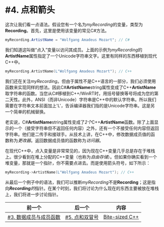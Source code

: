 # #4. 点和箭头

这次让我们看一点语法。假设您有一个名为*myRecording*的变量，类型为**Recording**。首先，这里是使用该变量的常见C#方法。

```csharp
myRecording.ArtistName = "Wolfgang Amadeus Mozart"; // C#
```
我们知道这叫做“点入”变量以访问其成员。上面的示例为*myRecording*的**ArtistName**属性指定了一个Unicode字符串文字。这里有同样的东西移植到现代C++中。

```cpp
myRecording.ArtistName(L"Wolfgang Amadeus Mozart"); // C++
```

我们还在关注*myRecording*。但由于属性不是C++语言的一部分，我们必须使用函数来实现同样的想法。因此C#**ArtistName**string属性变成了C++**ArtistName**取字符串的函数。当您从C#移植到C++/WinRT时，用括号替换等号将成为您的第二天性。此外，ANSI（而非Unicode）字符串是C++中的默认字符串。所以我们需要在字符串文本前面加上'L'，告诉编译器我们指的是Unicode字符串。这是另一个简单的机械替换。

老实说，C#**ArtistName**string属性变成了*2个*C++**ArtistName**函数。除了上面显示的一个（接受字符串但不返回任何内容）之外，还有一个不接受任何内容但返回字符串。他们是二传手和接球手。从技术上讲，在C++中，修改数据成员值的函数称为*更改器*。返回数据成员值的函数称为*访问器*。

在现代C++中，点入变量是非常常见的，因为现在C++变量几乎总是存在于堆栈上。很少看到在堆上分配的C++变量（也称为*自由存储*）。但如果你确实看到一个堆变量，那就是一个指针，你不需要点进去。而是使用箭头符号，如下所示：

```cpp
myRecording->ArtistName(L"Wolfgang Amadeus Mozart"); // C++
```
从最后一个例子中的语法，我们可以推断*myRecording*不是**Recording**；这是指向***Recording**的*指针。在某个时刻，我们将讨论为什么现在的东西主要被放在堆栈上，我们将进一步讨论指针。

|前一个|后一个|内容|
|-|-|-|
|[#3. 数据成员与成员函数](003.md)|[#5. 点和双冒号](005.md)|[Bite-sized C++](../../README.md)|
